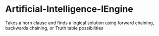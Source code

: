 # Artificial-Intelligence-IEngine
Takes a horn clause and finds a logical solution using forward chaining, backwards chaining, or Truth table possibilities
